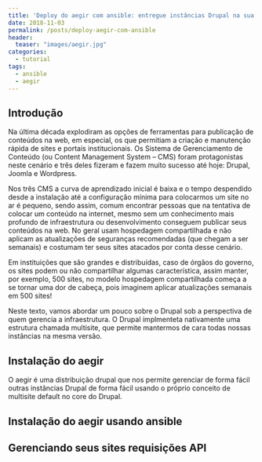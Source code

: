 ```yaml
---
title: 'Deploy do aegir com ansible: entregue instâncias Drupal na sua instituição'
date: 2018-11-03
permalink: /posts/deploy-aegir-com-ansible
header:
  teaser: "images/aegir.jpg"
categories: 
  - tutorial
tags:
  - ansible
  - aegir
---
```


## Introdução

Na última década explodiram as opções de ferramentas para publicação de conteúdos na web,
em especial, os que permitiam a criação e manutenção rápida de sites e portais institucionais.
Os Sistema de Gerenciamento de Conteúdo (ou Content Management System – CMS) foram protagonistas
neste cenário e três deles fizeram e fazem muito sucesso até hoje: Drupal, Joomla e Wordpress.

Nos três CMS a curva de aprendizado inicial é baixa e o tempo despendido desde a instalação
até a configuração mínima para colocarmos um site no ar é pequeno, sendo assim, comum
encontrar pessoas que na tentativa de colocar um conteúdo na internet, mesmo sem um conhecimento
mais profundo de infraestrutura ou desenvolvimento conseguem publicar seus conteúdos na web.
No geral usam hospedagem compartilhada e não aplicam as atualizações de seguranças recomendadas
(que chegam a ser semanais) e costumam ter seus sites atacados por conta desse cenário.

Em instituições que são grandes e distribuídas, caso de órgãos do governo, os sites podem ou
não compartilhar algumas característica, assim manter, por exemplo, 500 sites, no modelo hospedagem
compartilhada começa a se tornar uma dor de cabeça, pois imaginem aplicar atualizações semanais em
500 sites!

Neste texto, vamos abordar um pouco sobre o Drupal sob a perspectiva de quem gerencia a 
infraestrutura. O Drupal implmenteta nativamente uma estrutura chamada multisite, que permite mantermos
de cara todas nossas instâncias na mesma versão. 


## Instalação do aegir

O aegir é uma distribuição drupal que nos permite gerenciar de forma fácil outras instâncias Drupal de forma fácil usando o próprio conceito de multisite default no core do Drupal. 

## Instalação do aegir usando ansible

## Gerenciando seus sites requisições API

